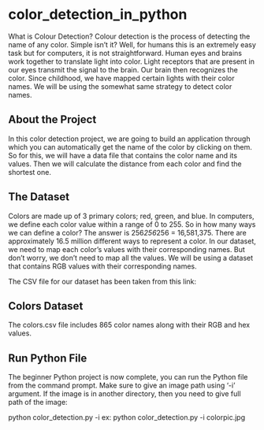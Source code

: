 # color_detection_in_python
What is Colour Detection?
Colour detection is the process of detecting the name of any color. 
Simple isn’t it? Well, for humans this is an extremely easy task but for computers, it is not straightforward. 
Human eyes and brains work together to translate light into color. 
Light receptors that are present in our eyes transmit the signal to the brain. 
Our brain then recognizes the color. 
Since childhood, we have mapped certain lights with their color names. 
We will be using the somewhat same strategy to detect color names.

About the  Project
-------------------
In this color detection  project, we are going to build an application through which you can automatically get the name of the color by clicking on them. 
So for this, we will have a data file that contains the color name and its values. Then we will calculate the distance from each color and find the shortest one.

The Dataset
-----------
Colors are made up of 3 primary colors; red, green, and blue.
In computers, we define each color value within a range of 0 to 255. 
So in how many ways we can define a color? The answer is 256*256*256 = 16,581,375.
There are approximately 16.5 million different ways to represent a color. In our dataset, we need to map each color’s values with their corresponding names. 
But don’t worry, we don’t need to map all the values. We will be using a dataset that contains RGB values with their corresponding names. 

The CSV file for our dataset has been taken from this link:

Colors Dataset
--------------
The colors.csv file includes 865 color names along with their RGB and hex values.


Run Python File
----------------
The beginner Python project is now complete, you can run the Python file from the command prompt. Make sure to give an image path using ‘-i’ argument. If the image is in another directory, then you need to give full path of the image:

python color_detection.py -i <add your image path here>
ex:
  python color_detection.py -i colorpic.jpg
